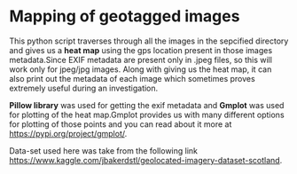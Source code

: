 # Mapping of geotagged images
This python script traverses through all the images in the sepcified directory and gives us a **heat map** using the gps location present in those images metadata.Since EXIF metadata are present only in .jpeg files, so this will work only for jpeg/jpg images.
Along with giving us the heat map, it can also print out the metadata of each image which sometimes proves extremely useful during an investigation.

**Pillow library** was used for getting the exif metadata and **Gmplot** was used for plotting of the heat map.Gmplot provides us with many different options for plotting of those points and you can read about it more at https://pypi.org/project/gmplot/.

Data-set used here was take from the following link https://www.kaggle.com/jbakerdstl/geolocated-imagery-dataset-scotland.
